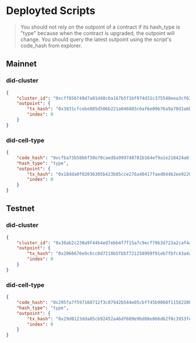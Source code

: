 # Deployted Scripts

> You should not rely on the outpoint of a contract if its hash_type is "type" because when the contract is upgraded, the outpoint will change. You should query the latest outpoint using the script's code_hash from explorer.

## Mainnet

### did-cluster

```json
{
    "cluster_id": "0xcff856f49d7a01d48c6a167b5f1bf974d31c375548eea3cf63145a233929f938",
    "outpoint": {
        "tx_hash": "0x3831cfcebe885d506b221a046803c6af6e09b76a9a70d1a6bdb57bf2e93a58f0",
        "index": 0
    }
}

```

### did-cell-type

```json
{
    "code_hash": "0xcfba73b58b6f30e70caed8a999748781b164ef9a1e218424a6fb55ebf641cb33",
    "hash_type": "type",
    "outpoint": {
        "tx_hash": "0x18dda0f02036305b423b85cce276a40417faed044b2ee9220284215f38734daa",
        "index": 0 
    }
}

```

## Testnet

### did-cluster

```json
{
    "cluster_id": "0x38ab2c230a9f44b4ed7ebb4f7f15a7c9ecf79b3d723a2caf4a8e1b621f61dd71",
    "outpoint": {
        "tx_hash": "0x2066676e9c6cc0d7218b5fbbf721258999f91eb7fbfc43a4ae080a45b54efb27",
        "index": 0
    }
}
```


### did-cell-type

```json
{
    "code_hash": "0x295fa7f597160712f3c07942b544e05cbff45b9068f1158220b6266fbd70ac57",
    "hash_type": "type",
    "outpoint": {
        "tx_hash": "0x29d0123dda05cb92452a46df609e9bd08e066d62f0c3953fe34935dc10edfdcc",
        "index": 0
    }
}

```
